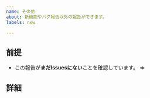 ```yaml
---
name: その他
about: 新機能やバグ報告以外の報告ができます。
labels: new

---
```


## 前提
<!--
「はい」または「いいえ」を「=>」の後に書いてください。
-->
- この報告が**まだIssuesにない**ことを確認しています。 =>

## 詳細
